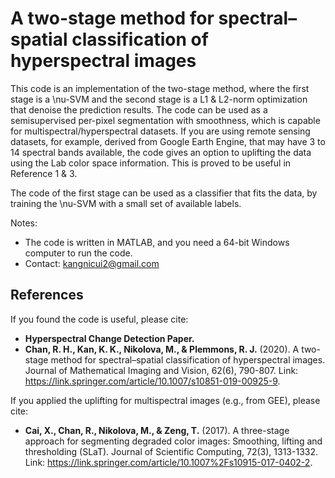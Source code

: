 # A two-stage method for spectral–spatial classification of hyperspectral images

This code is an implementation of the two-stage method, where the first stage is a \nu-SVM and the second stage is a L1 & L2-norm optimization that denoise the prediction results. The code can be used as a semisupervised per-pixel segmentation with smoothness, which is capable for multispectral/hyperspectral datasets. 
If you are using remote sensing datasets, for example, derived from Google Earth Engine, that may have 3 to 14 spectral bands available, the code gives an option to uplifting the data using the Lab color space information. This is proved to be useful in Reference 1 & 3.

The code of the first stage can be used as a classifier that fits the data, by training the \nu-SVM with a small set of available labels.

Notes:
- The code is written in MATLAB, and you need a 64-bit Windows computer to run the code.
- Contact: kangnicui2@gmail.com

## References
If you found the code is useful, please cite:
- **Hyperspectral Change Detection Paper.**
- **Chan, R. H., Kan, K. K., Nikolova, M., & Plemmons, R. J.** (2020). A two-stage method for spectral–spatial classification of hyperspectral images. Journal of Mathematical Imaging and Vision, 62(6), 790-807. Link: https://link.springer.com/article/10.1007/s10851-019-00925-9.

If you applied the uplifting for multispectral images (e.g., from GEE), please cite:
- **Cai, X., Chan, R., Nikolova, M., & Zeng, T.** (2017). A three-stage approach for segmenting degraded color images: Smoothing, lifting and thresholding (SLaT). Journal of Scientific Computing, 72(3), 1313-1332. Link: https://link.springer.com/article/10.1007%2Fs10915-017-0402-2.
